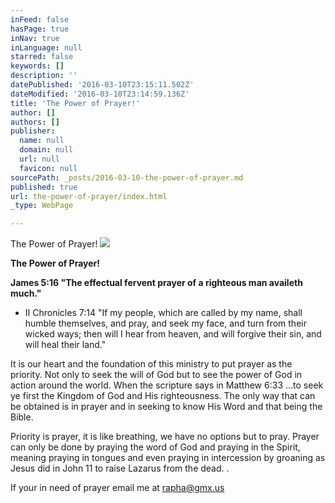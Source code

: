 ```yaml
---
inFeed: false
hasPage: true
inNav: true
inLanguage: null
starred: false
keywords: []
description: ''
datePublished: '2016-03-10T23:15:11.502Z'
dateModified: '2016-03-10T23:14:59.136Z'
title: 'The Power of Prayer!'
author: []
authors: []
publisher:
  name: null
  domain: null
  url: null
  favicon: null
sourcePath: _posts/2016-03-10-the-power-of-prayer.md
published: true
url: the-power-of-prayer/index.html
_type: WebPage

---
```

The Power of Prayer!
![](https://the-grid-user-content.s3-us-west-2.amazonaws.com/dcbd9b23-669b-4350-b4a6-667a2e3092b4.jpg)

**The Power of Prayer!**

**James 5:16 "The effectual fervent prayer of a righteous man availeth much."**

* II
Chronicles 7:14 "If my people, which are called by my name, shall 
humble themselves, and pray, and seek my face, and turn from their 
wicked ways; then will I hear from heaven, and will forgive their sin, 
and will heal their land."

It
is our heart and the foundation of this ministry to put prayer as the 
priority. Not only to seek the will of God but to see the power of God 
in action around the world. When the scripture says in Matthew 6:33 
...to seek ye first the Kingdom of God and His righteousness. The only 
way that can be obtained is in prayer and in seeking to know His Word 
and that being the Bible. 

Priority
is prayer, it is like breathing, we have no options but to pray. Prayer
can only be done by praying the word of God and praying in the Spirit, 
meaning praying in tongues and even praying in intercession by groaning 
as Jesus did in John 11 to raise Lazarus from the dead. . 

If your in need of prayer email me at rapha@gmx.us